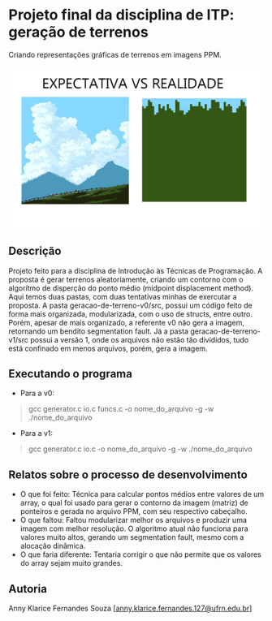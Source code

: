 # Projeto final da disciplina de ITP: geração de terrenos  

Criando representações gráficas de terrenos em imagens PPM.

<img src="/imagens/expvsreal.png" alt="expectativa versus realidade"/>

## Descrição

Projeto feito para a disciplina de Introdução às Técnicas de Programação. A proposta é gerar terrenos aleatoriamente, criando um contorno com o algorítmo de disperção do ponto médio (midpoint displacement method). Aqui temos duas pastas, com duas tentativas minhas de exercutar a proposta. A pasta geracao-de-terreno-v0/src, possui um código feito de forma mais organizada, modularizada, com o uso de structs, entre outro. Porém, apesar de mais organizado, a referente v0 não gera a imagem, retornando um bendito segmentation fault.
Já a pasta geracao-de-terreno-v1/src possui a versão 1, onde os arquivos não estão tão divididos, tudo está confinado em menos arquivos, porém, gera a imagem. 

## Executando o programa
* Para a v0: 
> gcc generator.c io.c funcs.c -o nome_do_arquivo -g -w
> ./nome_do_arquivo

* Para a v1: 
> gcc generator.c io.c -o nome_do_arquivo -g -w
> ./nome_do_arquivo


## Relatos sobre o processo de desenvolvimento
* O que foi feito:
  Técnica para calcular pontos médios entre valores de um array, o qual foi usado para gerar o contorno da imagem (matriz) de ponteiros e gerada no arquivo PPM, com seu respectivo cabeçalho. 
* O que faltou:
  Faltou modularizar melhor os arquivos e produzir uma imagem com melhor resolução. O algoritmo atual não funciona para valores muito altos, gerando um segmentation fault, mesmo com a alocação dinâmica.
* O que faria diferente: 
  Tentaria corrigir o que não permite que os valores do array sejam muito grandes.

## Autoria

Anny Klarice Fernandes Souza
[anny.klarice.fernandes.127@ufrn.edu.br]

